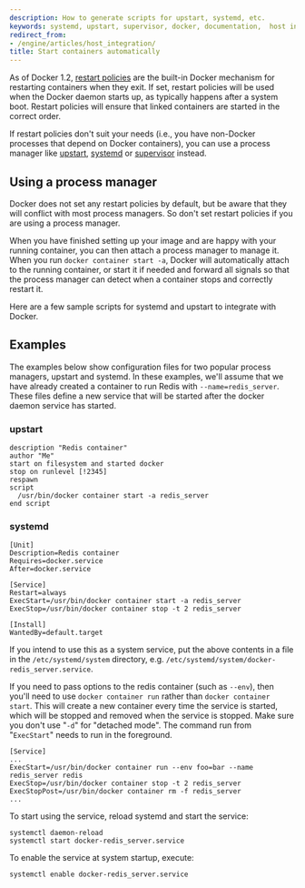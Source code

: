 ```yaml
---
description: How to generate scripts for upstart, systemd, etc.
keywords: systemd, upstart, supervisor, docker, documentation,  host integration
redirect_from:
- /engine/articles/host_integration/
title: Start containers automatically
---
```


As of Docker 1.2, [restart
policies](../reference/run.md#restart-policies-restart) are the built-in Docker
mechanism for restarting containers when they exit. If set, restart policies
will be used when the Docker daemon starts up, as typically happens after a
system boot. Restart policies will ensure that linked containers are started in
the correct order.

If restart policies don't suit your needs (i.e., you have non-Docker processes
that depend on Docker containers), you can use a process manager like
[upstart](http://upstart.ubuntu.com/),
[systemd](http://freedesktop.org/wiki/Software/systemd/) or
[supervisor](http://supervisord.org/) instead.


## Using a process manager

Docker does not set any restart policies by default, but be aware that they will
conflict with most process managers. So don't set restart policies if you are
using a process manager.

When you have finished setting up your image and are happy with your
running container, you can then attach a process manager to manage it.
When you run `docker container start -a`, Docker will automatically attach to the
running container, or start it if needed and forward all signals so that
the process manager can detect when a container stops and correctly
restart it.

Here are a few sample scripts for systemd and upstart to integrate with
Docker.


## Examples

The examples below show configuration files for two popular process managers,
upstart and systemd. In these examples, we'll assume that we have already
created a container to run Redis with `--name=redis_server`. These files define
a new service that will be started after the docker daemon service has started.


### upstart

    description "Redis container"
    author "Me"
    start on filesystem and started docker
    stop on runlevel [!2345]
    respawn
    script
      /usr/bin/docker container start -a redis_server
    end script

### systemd

    [Unit]
    Description=Redis container
    Requires=docker.service
    After=docker.service

    [Service]
    Restart=always
    ExecStart=/usr/bin/docker container start -a redis_server
    ExecStop=/usr/bin/docker container stop -t 2 redis_server

    [Install]
    WantedBy=default.target

If you intend to use this as a system service, put the above contents in a file
in the `/etc/systemd/system` directory, e.g.
`/etc/systemd/system/docker-redis_server.service`.

If you need to pass options to the redis container (such as `--env`),
then you'll need to use `docker container run` rather than `docker container start`. This will
create a new container every time the service is started, which will be stopped
and removed when the service is stopped. Make sure you don't use "`-d`" for
"detached mode". The command run from "`ExecStart`" needs to run in the foreground.

    [Service]
    ...
    ExecStart=/usr/bin/docker container run --env foo=bar --name redis_server redis
    ExecStop=/usr/bin/docker container stop -t 2 redis_server
    ExecStopPost=/usr/bin/docker container rm -f redis_server
    ...

To start using the service, reload systemd and start the service:

    systemctl daemon-reload
    systemctl start docker-redis_server.service

To enable the service at system startup, execute:

    systemctl enable docker-redis_server.service

